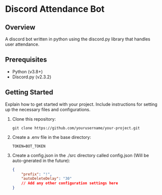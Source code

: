 # Discord Attendance Bot

## Overview

A discord bot written in python using the discord.py library that handles user attendance.

## Prerequisites

- Python (v3.8+)
- Discord.py (v2.3.2)

## Getting Started

Explain how to get started with your project. Include instructions for setting up the necessary files and configurations.

1. Clone this repository:

   ```shell
   git clone https://github.com/yourusername/your-project.git

2. Create a .env file in the base directory:
    ```env
    TOKEN=BOT_TOKEN
3. Create a config.json in the ./src directory called config.json (Will be auto-gnerated in the future):
    ```json
    {
        "prefix": "!",
        "autoDeleteDelay": "30"
        // Add any other configuration settings here
    }